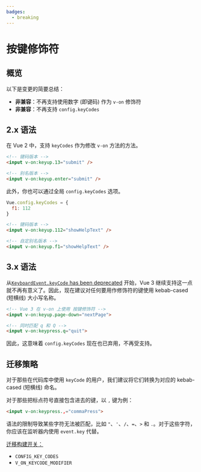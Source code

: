 ```yaml
---
badges:
  - breaking
---
```


# 按键修饰符 <MigrationBadges :badges="$frontmatter.badges" />

## 概览

以下是变更的简要总结：

- **非兼容**：不再支持使用数字 (即键码) 作为 `v-on` 修饰符
- **非兼容**：不再支持 `config.keyCodes`

## 2.x 语法

在 Vue 2 中，支持 `keyCodes` 作为修改 `v-on` 方法的方法。

```html
<!-- 键码版本 -->
<input v-on:keyup.13="submit" />

<!-- 别名版本 -->
<input v-on:keyup.enter="submit" />
```

此外，你也可以通过全局 `config.keyCodes` 选项。

```js
Vue.config.keyCodes = {
  f1: 112
}
```

```html
<!-- 键码版本 -->
<input v-on:keyup.112="showHelpText" />

<!-- 自定别名版本 -->
<input v-on:keyup.f1="showHelpText" />
```

## 3.x 语法

从[`KeyboardEvent.keyCode` has been deprecated](https://developer.mozilla.org/zh-CN/docs/Web/API/KeyboardEvent/keyCode) 开始，Vue 3 继续支持这一点就不再有意义了。因此，现在建议对任何要用作修饰符的键使用 kebab-cased (短横线) 大小写名称。

```html
<!-- Vue 3 在 v-on 上使用 按键修饰符 -->
<input v-on:keyup.page-down="nextPage">

<!-- 同时匹配 q 和 Q -->
<input v-on:keypress.q="quit">
```

因此，这意味着 `config.keyCodes` 现在也已弃用，不再受支持。

## 迁移策略

对于那些在代码库中使用 `keyCode` 的用户，我们建议将它们转换为对应的 kebab-cased (短横线) 命名。

对于那些把标点符号直接包含进去的键，以 `,` 键为例：

```html
<input v-on:keypress.,="commaPress">
```

语法的限制导致某些字符无法被匹配，比如 `"`、`'`、`/`、`=`、`>` 和 `.`。对于这些字符，你应该在监听器内使用 `event.key` 代替。

[迁移构建开关：](migration-build.html#兼容性配置)

- `CONFIG_KEY_CODES`
- `V_ON_KEYCODE_MODIFIER`
